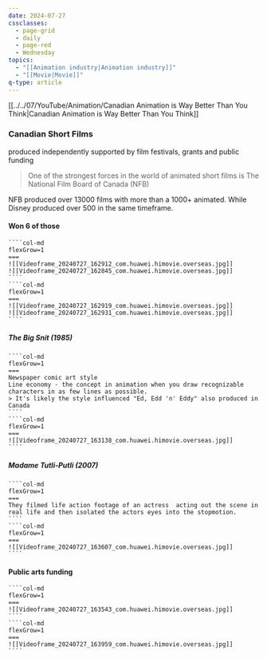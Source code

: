 ```yaml
---
date: 2024-07-27
cssclasses:
  - page-grid
  - daily
  - page-red
  - Wednesday
topics:
  - "[[Animation industry|Animation industry]]"
  - "[[Movie|Movie]]"
q-type: article
---
```

[[../../07/YouTube/Animation/Canadian Animation is Way Better Than You Think|Canadian Animation is Way Better Than You Think]]
### Canadian Short Films
produced independently supported by film festivals, grants and public funding
> One of the strongest forces in the world of animated short films is The National Film Board of Canada (NFB)

NFB produced over 13000 films with more than a 1000+ animated. While Disney produced over 500 in the same timeframe.
#### Won 6 of those
`````col
````col-md
flexGrow=1
===
![[Videoframe_20240727_162912_com.huawei.himovie.overseas.jpg]]
![[Videoframe_20240727_162845_com.huawei.himovie.overseas.jpg]]
````
````col-md
flexGrow=1
===
![[Videoframe_20240727_162919_com.huawei.himovie.overseas.jpg]]
![[Videoframe_20240727_162931_com.huawei.himovie.overseas.jpg]]
````
`````
##### The Big Snit (1985)
`````col
````col-md
flexGrow=1
===
Newspaper comic art style
Line economy - the concept in animation when you draw recognizable characters in as few lines as possible.
> It's likely the style influenced "Ed, Edd 'n' Eddy" also produced in Canada
````
````col-md
flexGrow=1
===
![[Videoframe_20240727_163138_com.huawei.himovie.overseas.jpg]]
````
`````
##### Madame Tutli-Putli (2007)
`````col
````col-md
flexGrow=1
===
They filmed life action footage of an actress  acting out the scene in real life and then isolated the actors eyes into the stopmotion.
````
````col-md
flexGrow=1
===
![[Videoframe_20240727_163607_com.huawei.himovie.overseas.jpg]]
````
`````

#### Public arts funding
`````col
````col-md
flexGrow=1
===
![[Videoframe_20240727_163543_com.huawei.himovie.overseas.jpg]]
````
````col-md
flexGrow=1
===
![[Videoframe_20240727_163959_com.huawei.himovie.overseas.jpg]]
````
`````

